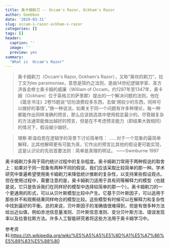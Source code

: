 ```yaml
---
title: 奥卡姆剃刀 -- Occam's Razor, Ockham's Razor
author: Geebbon
date: '2019-03-31'
slug: occam-s-razor-ockham-s-razor
categories: []
tags: []
header:
  caption: ''
  image: ''
  preview: yes
summary:
  "What is  Occam's Razor"
---
```


> 奥卡姆剃刀（Occam's Razor, Ockham's Razor），又称“奥坎的剃刀”，拉丁文为lex parsimoniae，意思是简约之法则，是由14世纪逻辑学家、圣方济各会修士奥卡姆的威廉（William of Occam，约1287年至1347年，奥卡姆（Ockham）位于英格兰的萨里郡）提出的一个解决问题的法则，他在《箴言书注》2卷15题说“切勿浪费较多东西，去做‘用较少的东西，同样可以做好的事情’。”换一种说法，如果关于同一个问题有许多种理论，每一种都能作出同样准确的预言，那么应该挑选其中使用假定最少的。尽管越复杂的方法通常能做出越好的预言，但是在不考虑预言能力（即结果大致相同）的情况下，假设越少越好。


> 理察·斯温伯恩在逻辑学的背景下讨论简单性：
……对于一个现象的最简单解释，比其他解释更有可能为真，它作出的预言比其他的假设更可能实现，这是认识论的先验首要法则：简单是真理的明证。
——Swinburne 1997

奥卡姆剃刀多用于简约统计过程中的复杂程度。奥卡姆剃刀常用于两种假说的取舍上：如果对于同一现象有两种不同的假说，我们应该采取比较简单的那一种。学术研究中普遍希望使用奥卡姆剃刀来降低统计推断的复杂性，以支持某些假设观点。但在使用过程中，需要注意的是，奥卡姆剃刀适用于具有同等解释力的模型（也就是说，它只是告诉我们在同样好的模型中选择较简单的那一个）。奥卡姆剃刀的一个更通用的形式，可以从贝叶斯模型比较中产生。它基于贝叶斯因子，可以适用于那些并不和观察结果同样吻合的模型比较。这些模型有时候可以在解释力和复杂性中找到最好的平衡。总的来说，贝叶斯因子的准确值很难得到，但是有很多种方法给出近似值，例如赤池信息量准则、贝叶斯信息准则、变分贝叶斯方法、错误发现率以及拉普拉斯方法。许多人工智能研究者将这些方法用于奥卡姆学习中。

参考资料:https://zh.wikipedia.org/wiki/%E5%A5%A5%E5%8D%A1%E5%A7%86%E5%89%83%E5%88%80
